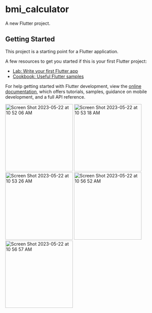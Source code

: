 # bmi_calculator

A new Flutter project.

## Getting Started

This project is a starting point for a Flutter application.

A few resources to get you started if this is your first Flutter project:

- [Lab: Write your first Flutter app](https://docs.flutter.dev/get-started/codelab)
- [Cookbook: Useful Flutter samples](https://docs.flutter.dev/cookbook)

For help getting started with Flutter development, view the
[online documentation](https://docs.flutter.dev/), which offers tutorials,
samples, guidance on mobile development, and a full API reference.

<img width="213" alt="Screen Shot 2023-05-22 at 10 52 06 AM" src="https://github.com/ahmedmmrabiee/BMI-Calculator/assets/106865209/401bd8a0-2c67-4c5d-a110-4ecc6bdb8efa">

<img width="213" alt="Screen Shot 2023-05-22 at 10 53 18 AM" src="https://github.com/ahmedmmrabiee/BMI-Calculator/assets/106865209/cd04281f-9975-4ed8-87c3-54c4abf41372">

<img width="213" alt="Screen Shot 2023-05-22 at 10 53 26 AM" src="https://github.com/ahmedmmrabiee/BMI-Calculator/assets/106865209/69e11129-54e7-4235-a8ff-852caef4079f">

<img width="213" alt="Screen Shot 2023-05-22 at 10 56 52 AM" src="https://github.com/ahmedmmrabiee/BMI-Calculator/assets/106865209/7c98ca23-4cf6-4ecd-b6d1-30bd00f940cb">


<img width="213" alt="Screen Shot 2023-05-22 at 10 56 57 AM" src="https://github.com/ahmedmmrabiee/BMI-Calculator/assets/106865209/a94be03f-babe-4702-968e-42365180cf42">
